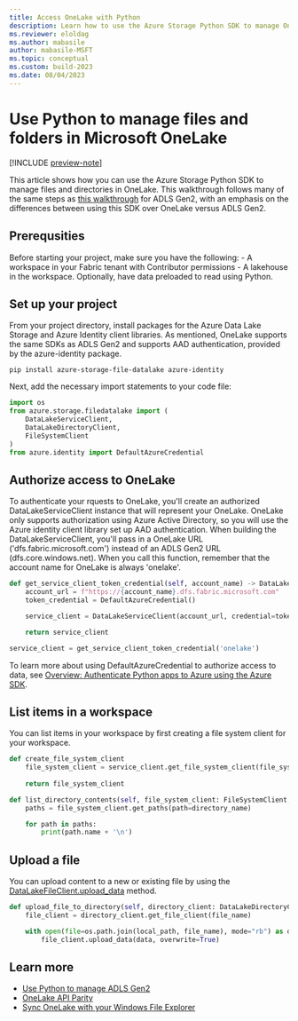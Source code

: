 ```yaml
---
title: Access OneLake with Python
description: Learn how to use the Azure Storage Python SDK to manage OneLake. 
ms.reviewer: eloldag
ms.author: mabasile
author: mabasile-MSFT
ms.topic: conceptual
ms.custom: build-2023
ms.date: 08/04/2023
---
```


# Use Python to manage files and folders in Microsoft OneLake 

[!INCLUDE [preview-note](../includes/preview-note.md)]

This article shows how you can use the Azure Storage Python SDK to manage files and directories in OneLake.  This walkthrough follows many of the same steps as [this walkthrough](/azure/storage/blobs/data-lake-storage-directory-file-acl-python?tabs=azure-ad) for ADLS Gen2, with an emphasis on the differences between using this SDK over OneLake versus ADLS Gen2.  

## Prerequsities

Before starting your project, make sure you have the following:
    - A workspace in your Fabric tenant with Contributor permissions
    - A lakehouse in the workspace. Optionally, have data preloaded to read using Python.

## Set up your project

From your project directory, install packages for the Azure Data Lake Storage and Azure Identity client libraries.  As mentioned, OneLake supports the same SDKs as ADLS Gen2 and supports AAD authentication, provided by the azure-identity package.

```console
pip install azure-storage-file-datalake azure-identity
```

Next, add the necessary import statements to your code file:

```python
import os
from azure.storage.filedatalake import (
    DataLakeServiceClient,
    DataLakeDirectoryClient,
    FileSystemClient
)
from azure.identity import DefaultAzureCredential
```

## Authorize access to OneLake

To authenticate your rquests to OneLake, you'll create an authorized DataLakeServiceClient instance that will represent your OneLake.  OneLake only supports authorization using Azure Active Directory, so you will use the Azure identity client library set up AAD authentication. When building the DataLakeServiceClient, you'll pass in a OneLake URL ('dfs.fabric.microsoft.com') instead of an ADLS Gen2 URL (dfs.core.windows.net). When you call this function, remember that the account name for OneLake is always 'onelake'.

```python
def get_service_client_token_credential(self, account_name) -> DataLakeServiceClient:
    account_url = f"https://{account_name}.dfs.fabric.microsoft.com"
    token_credential = DefaultAzureCredential()

    service_client = DataLakeServiceClient(account_url, credential=token_credential)

    return service_client

service_client = get_service_client_token_credential('onelake')
```

To learn more about using DefaultAzureCredential to authorize access to data, see [Overview: Authenticate Python apps to Azure using the Azure SDK](/azure/developer/python/sdk/authentication-overview).

## List items in a workspace

You can list items in your workspace by first creating a file system client for your workspace.  

```python
def create_file_system_client
    file_system_client = service_client.get_file_system_client(file_system="myworkspace")
    
    return file_system_client

def list_directory_contents(self, file_system_client: FileSystemClient, directory_name: str):
    paths = file_system_client.get_paths(path=directory_name)

    for path in paths:
        print(path.name + '\n')
```

## Upload a file

You can upload content to a new or existing file by using the [DataLakeFileClient.upload_data](/python/api/azure-storage-file-datalake/azure.storage.filedatalake.datalakefileclient#azure-storage-filedatalake-datalakefileclient-upload-data) method.

```python
def upload_file_to_directory(self, directory_client: DataLakeDirectoryClient, local_path: str, file_name: str):
    file_client = directory_client.get_file_client(file_name)

    with open(file=os.path.join(local_path, file_name), mode="rb") as data:
        file_client.upload_data(data, overwrite=True)
```

## Learn more

- [Use Python to manage ADLS Gen2](https://learn.microsoft.com/en-us/azure/storage/blobs/data-lake-storage-directory-file-acl-python)
- [OneLake API Parity](/onelake-api-parity.md)
- [Sync OneLake with your Windows File Explorer](/onelake-file-explorer.md)